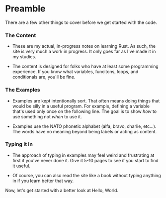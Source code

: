 # Preamble

There are a few other things to cover before we get
started with the code.

### The Content

- These are my actual, in-progress notes on learning
  Rust. As such, the site is very much a work in progress.
  It only goes far as I've made it in my studies.

- The content is designed for folks who have at least some
  programming experience. If you know what variables,
  funcitons, loops, and conditionals are, you'll be fine.

### The Examples

- Examples are kept intentionally sort. That often
  means doing things that would be silly in a useful
  program. For example, defining a variable that's
  used only once on the following line. The goal is to
  show _how_ to use something not _when_ to use it.

- Examples use the NATO phonetic alphabet (alfa,
  bravo, charlie, etc...). The words have no meaning
  beyond being labels or acting as content.

### Typing It In

- The approach of typing in examples may feel weird and
  frustrating at first if you've never done it. Give it
  5-10 pages to see if you start to find it useful.

- Of course, you can also read the site like a book without
  typing anything in if you learn better that way.

Now, let's get started with a better look at Hello, World.
